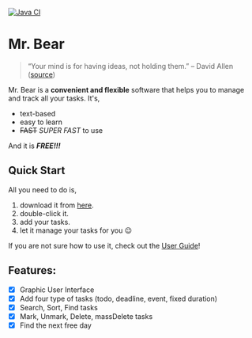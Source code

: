 [![Java CI](https://github.com/Yufannnn/ip/actions/workflows/gradle.yml/badge.svg)](https://github.com/Yufannnn/ip/actions/workflows/gradle.yml)

# Mr. Bear
> “Your mind is for having ideas, not holding them.”  – David Allen ([source](https://dansilvestre.com/productivity-quotes))

Mr. Bear is a **convenient and flexible** software that helps you to manage and track all your tasks. It's,
+ text-based
+ easy to learn
+ ~~FAST~~ *SUPER FAST* to use

And it is ***FREE!!!***

## Quick Start
All you need to do is,
1. download it from [here](https://github.com/Yufannnn/ip/releases). 
2. double-click it. 
3. add your tasks. 
4. let it manage your tasks for you 😉

If you are not sure how to use it, check out the [User Guide](https://yufannnn.github.io/ip/)! 

## Features:

- [X] Graphic User Interface
- [X] Add four type of tasks (todo, deadline, event, fixed duration)
- [X] Search, Sort, Find tasks
- [X] Mark, Unmark, Delete, massDelete tasks
- [X] Find the next free day
